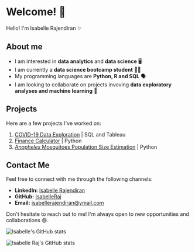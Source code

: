 # Welcome! 👋

Hello! I'm Isabelle Rajendiran ✨

## About me

- I am interested in **data analytics** and **data science** 🖥️
- I am currently a **data science bootcamp student** 👩‍🎓
- My programming languages are **Python, R and SQL** 🗣️
- I am looking to collaborate on projects invoving **data exploratory analyses and machine learning** 👯

## Projects

Here are a few projects I've worked on:

1. [COVID-19 Data Exploration](https://github.com/IsabelleRaj/covid_19_exploration) | SQL and Tableau
2. [Finance Calculator](https://github.com/IsabelleRaj/finance-calculator) | Python 
3. [_Anopheles_ Mosquitoes Population Size Estimation](https://github.com/IsabelleRaj/anopheles-population-size) | Python

## Contact Me

Feel free to connect with me through the following channels:

- **LinkedIn:** [Isabelle Rajendiran](https://www.linkedin.com/in/isabelle-rajendiran/)
- **GitHub:** [IsabelleRaj](https://github.com/IsabelleRaj)
- **Email:** [isabellerajendiran@ymail.com](mailto:isabellerajendiran@ymail.com)

Don't hesitate to reach out to me! I'm always open to new opportunities and collaborations 😄.

![Isabelle's GitHub stats](https://github-readme-stats.vercel.app/api?username=IsabelleRaj&show_icons=true&theme=radical)

![Isabelle Raj's GitHub stats](https://github-readme-stats.vercel.app/api?username=IsabelleRaj&show_icons=true&theme=vue)
